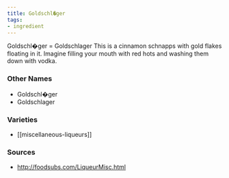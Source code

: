 ```yaml
---
title: Goldschl�ger
tags:
- ingredient
---
```

Goldschl�ger = Goldschlager This is a cinnamon schnapps with gold flakes floating in it. Imagine filling your mouth with red hots and washing them down with vodka.

### Other Names

* Goldschl�ger
* Goldschlager

### Varieties

* [[miscellaneous-liqueurs]]

### Sources
* http://foodsubs.com/LiqueurMisc.html

